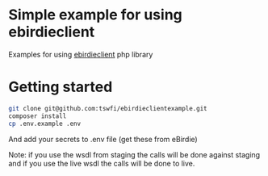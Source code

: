 # Simple example for using ebirdieclient

Examples for using [ebirdieclient](https://github.com/tswfi/ebirdieclient) php library

# Getting started

```bash
git clone git@github.com:tswfi/ebirdieclientexample.git
composer install
cp .env.example .env
```

And add your secrets to .env file (get these from eBirdie)

Note: if you use the wsdl from staging the calls will be done against staging and if you use the live wsdl the calls will be done to live.